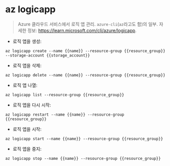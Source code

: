 # az logicapp

> Azure 클라우드 서비스에서 로직 앱 관리.
> `azure-cli`(`az`라고도 함)의 일부.
> 자세한 정보: <https://learn.microsoft.com/cli/azure/logicapp>.

- 로직 앱을 생성:

`az logicapp create --name {{name}} --resource-group {{resource_group}} --storage-account {{storage_account}}`

- 로직 앱을 삭제:

`az logicapp delete --name {{name}} --resource-group {{resource_group}}`

- 로직 앱 나열:

`az logicapp list --resource-group {{resource_group}}`

- 로직 앱을 다시 시작:

`az logicapp restart --name {{name}} --resource-group {{resource_group}}`

- 로직 앱을 시작:

`az logicapp start --name {{name}} --resource-group {{resource_group}}`

- 로직 앱을 중지:

`az logicapp stop --name {{name}} --resource-group {{resource_group}}`
